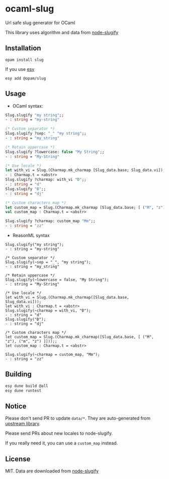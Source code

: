 # ocaml-slug
Url safe slug generator for OCaml

This library uses algorithm and data from [node-slugify](https://github.com/simov/slugify)

## Installation

```
opam install slug
```

If you use [esy](https://esy.sh)

```
esy add @opam/slug
```

## Usage

- OCaml syntax:

```ocaml
Slug.slugify "my string";;
- : string = "my-string"

(* Custom separator *)
Slug.slugify ?sep: "_" "my string";;
- : string = "my_string"

(* Retain uppercase *)
Slug.slugify ?lowercase: false "My String";;
- : string = "My-String"

(* Use locale *)
let with_vi = Slug.(Charmap.mk_charmap [Slug_data.base; Slug_data.vi]);;
- : Charmap.t = <abstr>
Slug.slugify ?charmap: with_vi "Đ";;
- : string = "d"
Slug.slugify "Đ";;
- : string = "dj"

(* Custom characters map *)
let custom_map = Slug.(Charmap.mk_charmap [Slug_data.base; [ ("M", "z"); ("m", "z") ]]);;
val custom_map : Charmap.t = <abstr>

Slug.slugify ?charmap: custom_map "Mm";;
- : string = "zz"
```

- ReasonML syntax

```reason
Slug.slugify("my string");
- : string = "my-string"

/* Custom separator */
Slug.slugify(~sep = "_", "my string");
- : string = "my_string"

/* Retain uppercase */
Slug.slugify(~lowercase = false, "My String");
- : string = "My-String"

/* Use locale */
let with_vi = Slug.(Charmap.mk_charmap([Slug_data.base, Slug_data.vi]));
let with_vi : Charmap.t = <abstr>
Slug.slugify(~charmap = with_vi, "Đ");
- : string = "d"
Slug.slugify("Đ");
- : string = "dj"

/* Custom characters map */
let custom_map = Slug.(Charmap.mk_charmap([Slug_data.base, [ ("M", "z"), ("m", "z") ]]));;
let custom_map : Charmap.t = <abstr>

Slug.slugify(~charmap = custom_map, "Mm");
- : string = "zz"
```
## Building

```sh
esy dune build @all
esy dune runtest
```

## Notice

Please don't send PR to update `data/*`. They are auto-generated from [upstream library](https://github.com/simov/slugify).

Please send PRs about new locales to node-slugify.

If you really need it, you can use a `custom_map` instead.

## License
MIT. Data are downloaded from [node-slugify](https://github.com/simov/slugify)
